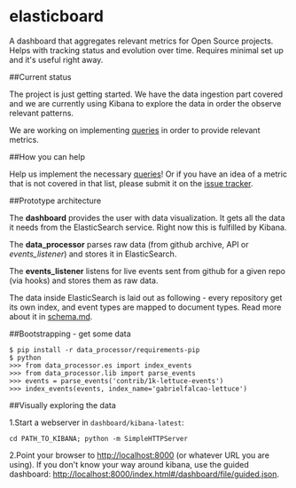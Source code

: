 elasticboard
============

A dashboard that aggregates relevant metrics for Open Source projects. Helps with tracking status and evolution over time. Requires minimal set up and it's useful right away.


##Current status

The project is just getting started. We have the data ingestion part covered and we are currently using Kibana to explore the data in order the observe relevant patterns.

We are working on implementing [queries](https://github.com/uberVU/elasticboard/issues?labels=query&page=1&state=open) in order to provide relevant metrics.

##How you can help

Help us implement the necessary [queries](https://github.com/uberVU/elasticboard/issues?labels=query&page=1&state=open)! Or if you have an idea of a metric that is not covered in that list, please submit it on the [issue tracker](https://github.com/uberVU/elasticboard/issues).


##Prototype architecture

The **dashboard** provides the user with data visualization. It gets all the
data it needs from the ElasticSearch service. Right now this is fulfilled by
Kibana.

The **data_processor** parses raw data (from github archive, API or *events_listener*)
and stores it in ElasticSearch.

The **events_listener** listens for live events sent from github for a given repo
(via hooks) and stores them as raw data.


The data inside ElasticSearch is laid out as following - every repository get its own index, and event types are mapped to document types. Read more about it in [schema.md](https://github.com/uberVU/elasticboard/blob/master/schema.md).


##Bootstrapping - get some data

	$ pip install -r data_processor/requirements-pip
    $ python
    >>> from data_processor.es import index_events
    >>> from data_processor.lib import parse_events
    >>> events = parse_events('contrib/1k-lettuce-events')
    >>> index_events(events, index_name='gabrielfalcao-lettuce')


##Visually exploring the data

1.Start a webserver in `dashboard/kibana-latest`:

    cd PATH_TO_KIBANA; python -m SimpleHTTPServer


2.Point your browser to [http://localhost:8000](http://localhost:8000) (or whatever URL you are using).
If you don't know your way around kibana, use the guided dashboard: 
[http://localhost:8000/index.html#/dashboard/file/guided.json](http://localhost:8000/index.html#/dashboard/file/guided.json).

